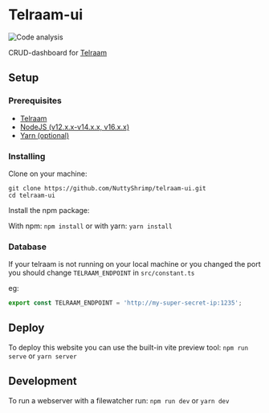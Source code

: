 # Telraam-ui

![Code analysis](https://github.com/NuttyShrimp/telraam-ui/actions/workflows/codeql-analysis.yml/badge.svg)

CRUD-dashboard for [Telraam](https://github.com/12urenloop/Telraam)

## Setup

### Prerequisites

- [Telraam](https://github.com/12urenloop/Telraam)
- [NodeJS (v12.x.x-v14.x.x, v16.x.x)](https://nodejs.dev/download)
- [Yarn (optional)](https://yarnpkg.com/)

### Installing

Clone on your machine:

```shell
git clone https://github.com/NuttyShrimp/telraam-ui.git
cd telraam-ui
```

Install the npm package:

With npm: `npm install`
or with yarn: `yarn install`

### Database

If your telraam is not running on your local machine or you changed the port you should change `TELRAAM_ENDPOINT` in `src/constant.ts`

eg:

```typescript
export const TELRAAM_ENDPOINT = 'http://my-super-secret-ip:1235';
```

## Deploy
To deploy this website you can use the built-in vite preview tool:
`npm run serve` or `yarn server`

## Development
To run a webserver with a filewatcher run:
`npm run dev` or `yarn dev`
